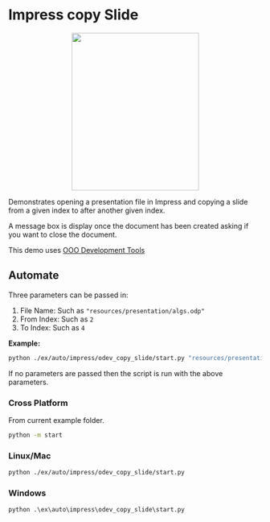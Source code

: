 # Impress copy Slide

<p align="center">
    <img src="https://user-images.githubusercontent.com/4193389/198409975-eb50eb6a-3216-4cbb-a315-2ebc4a5d9bf7.png" width="253" height="313">
</p>

Demonstrates opening a presentation file in Impress and copying a slide from a given index to after another given index.

A message box is display once the document has been created asking if you want to close the document.

This demo uses [OOO Development Tools]

## Automate

Three parameters can be passed in:

1. File Name: Such as `"resources/presentation/algs.odp"`
2. From Index: Such as `2`
3. To Index: Such as `4`

**Example:**

```sh
python ./ex/auto/impress/odev_copy_slide/start.py "resources/presentation/algs.odp" 0 2
```

If no parameters are passed then the script is run with the above parameters.

### Cross Platform

From current example folder.

```sh
python -m start
```

### Linux/Mac

```sh
python ./ex/auto/impress/odev_copy_slide/start.py
```

### Windows

```ps
python .\ex\auto\impress\odev_copy_slide\start.py
```

[OOO Development Tools]: https://python-ooo-dev-tools.readthedocs.io/en/latest/